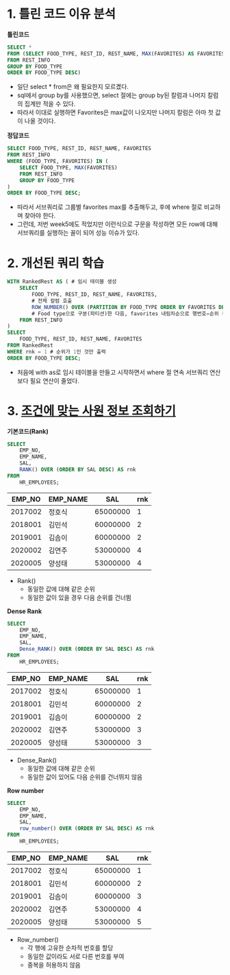 # 1. 틀린 코드 이유 분석
**틀린코드**
```sql
SELECT *
FROM (SELECT FOOD_TYPE, REST_ID, REST_NAME, MAX(FAVORITES) AS FAVORITES
FROM REST_INFO
GROUP BY FOOD_TYPE
ORDER BY FOOD_TYPE DESC)
```
- 일단 select * from은 왜 필요한지 모르곘다.
- sql에서 group by를 사용했으면, select 절에는 group by된 칼럼과 나머지 칼럼의 집계만 적을 수 있다.
- 따라서 이대로 실행하면 Favorites은 max값이 나오지만 나머지 칼럼은 아마 첫 값이 나올 것이다.

**정답코드**
```sql
SELECT FOOD_TYPE, REST_ID, REST_NAME, FAVORITES
FROM REST_INFO
WHERE (FOOD_TYPE, FAVORITES) IN (
    SELECT FOOD_TYPE, MAX(FAVORITES)
    FROM REST_INFO
    GROUP BY FOOD_TYPE
)
ORDER BY FOOD_TYPE DESC;
```
- 따라서 서브쿼리로 그룹별 favorites max를 추출해두고, 후에 where 절로 비교하며 찾아야 한다.
- 그런데, 저번 week5에도 적었지만 이런식으로 구문을 작성하면 모든 row에 대해 서브쿼리를 실행하는 꼴이 되어 성능 이슈가 있다.


# 2. 개선된 쿼리 학습
```sql
WITH RankedRest AS ( # 임시 테이블 생성
    SELECT 
        FOOD_TYPE, REST_ID, REST_NAME, FAVORITES,
        # 전체 칼럼 호출
        ROW_NUMBER() OVER (PARTITION BY FOOD_TYPE ORDER BY FAVORITES DESC, REST_ID) AS rnk
        # Food type으로 구분(파티션)한 다음, favorites 내림차순으로 행번호=순위 부여
    FROM REST_INFO
)
SELECT 
    FOOD_TYPE, REST_ID, REST_NAME, FAVORITES
FROM RankedRest
WHERE rnk = 1 # 순위가 1인 것만 출력
ORDER BY FOOD_TYPE DESC;
```
- 처음에 with as로 임시 테이블을 만들고 시작하면서 where 절 연속 서브쿼리 연산보다 필요 연산이 줄었다.



# 3. [조건에 맞는 사원 정보 조회하기](https://school.programmers.co.kr/learn/courses/30/lessons/284527)

**기본코드(Rank)**
```sql
SELECT 
    EMP_NO, 
    EMP_NAME, 
    SAL,
    RANK() OVER (ORDER BY SAL DESC) AS rnk
FROM 
    HR_EMPLOYEES;
```
| EMP_NO | EMP_NAME | SAL | rnk |
|--------|----------|-----|-----|
| 2017002 | 정호식 | 65000000 | 1 |
| 2018001 | 김민석 | 60000000 | 2 |
| 2019001 | 김솜이 | 60000000 | 2 |
| 2020002 | 김연주 | 53000000 | 4 |
| 2020005 | 양성태 | 53000000 | 4 |
- Rank()
  - 동일한 값에 대해 같은 순위
  - 동일한 값이 있을 경우 다음 순위를 건너뜀  
  

**Dense Rank**
```sql
SELECT
    EMP_NO,
    EMP_NAME,
    SAL,
    Dense_RANK() OVER (ORDER BY SAL DESC) AS rnk
FROM
    HR_EMPLOYEES;
```
| EMP_NO | EMP_NAME | SAL | rnk |
|--------|----------|-----|-----|
| 2017002 | 정호식 | 65000000 | 1 |
| 2018001 | 김민석 | 60000000 | 2 |
| 2019001 | 김솜이 | 60000000 | 2 |
| 2020002 | 김연주 | 53000000 | 3 |
| 2020005 | 양성태 | 53000000 | 3 |
- Dense_Rank()
  - 동일한 값에 대해 같은 순위
  - 동일한 값이 있어도 다음 순위를 건너뛰지 않음  
  
**Row number**
```sql
SELECT 
    EMP_NO, 
    EMP_NAME, 
    SAL,
    row_number() OVER (ORDER BY SAL DESC) AS rnk
FROM 
    HR_EMPLOYEES;
```
| EMP_NO | EMP_NAME | SAL | rnk |
|--------|----------|-----|-----|
| 2017002 | 정호식 | 65000000 | 1 |
| 2018001 | 김민석 | 60000000 | 2 |
| 2019001 | 김솜이 | 60000000 | 3 |
| 2020002 | 김연주 | 53000000 | 4 |
| 2020005 | 양성태 | 53000000 | 5 |
- Row_number()
  - 각 행에 고유한 순차적 번호를 할당
  - 동일한 값이라도 서로 다른 번호를 부여
  - 중복을 허용하지 않음